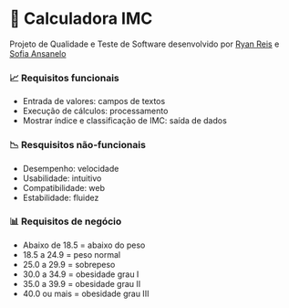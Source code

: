 # 🔢 Calculadora IMC
Projeto de Qualidade e Teste de Software desenvolvido por [Ryan Reis](https://www.github.com/Ry2903) e [Sofia Ansanelo](https://www.github.com/SofiAnsanelo)

### 📈 Requisitos funcionais 
- Entrada de valores: campos de textos
- Execução de cálculos: processamento
- Mostrar índice e classificação de IMC: saída de dados

### 📉 Resquisitos não-funcionais
- Desempenho: velocidade
- Usabilidade: intuitivo
- Compatibilidade: web
- Estabilidade: fluidez

### 📊 Requisitos de negócio
- Abaixo de 18.5 = abaixo do peso
- 18.5 a 24.9 = peso normal
- 25.0 a 29.9 = sobrepeso
- 30.0 a 34.9 = obesidade grau I
- 35.0 a 39.9 = obesidade grau II
- 40.0 ou mais = obesidade grau III